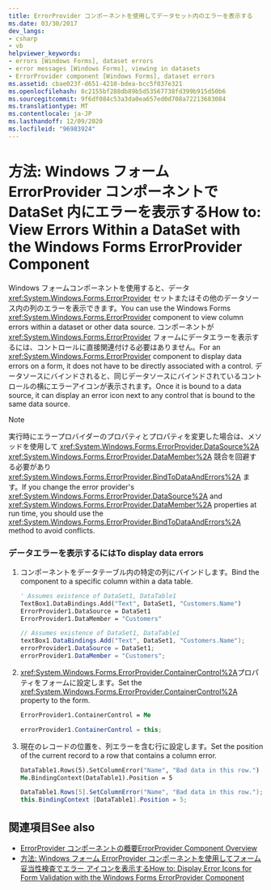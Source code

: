 ```yaml
---
title: ErrorProvider コンポーネントを使用してデータセット内のエラーを表示する
ms.date: 03/30/2017
dev_langs:
- csharp
- vb
helpviewer_keywords:
- errors [Windows Forms], dataset errors
- error messages [Windows Forms], viewing in datasets
- ErrorProvider component [Windows Forms], dataset errors
ms.assetid: cbae023f-d651-4210-bdea-bcc5f037e321
ms.openlocfilehash: 8c2155bf288db89b5d53567738fd399b915d50b6
ms.sourcegitcommit: 9f6df084c53a3da0ea657ed0d708a72213683084
ms.translationtype: MT
ms.contentlocale: ja-JP
ms.lasthandoff: 12/09/2020
ms.locfileid: "96983924"
---
```

# <a name="how-to-view-errors-within-a-dataset-with-the-windows-forms-errorprovider-component"></a><span data-ttu-id="49e9c-102">方法: Windows フォーム ErrorProvider コンポーネントで DataSet 内にエラーを表示する</span><span class="sxs-lookup"><span data-stu-id="49e9c-102">How to: View Errors Within a DataSet with the Windows Forms ErrorProvider Component</span></span>
<span data-ttu-id="49e9c-103">Windows フォームコンポーネントを使用すると、データ <xref:System.Windows.Forms.ErrorProvider> セットまたはその他のデータソース内の列のエラーを表示できます。</span><span class="sxs-lookup"><span data-stu-id="49e9c-103">You can use the Windows Forms <xref:System.Windows.Forms.ErrorProvider> component to view column errors within a dataset or other data source.</span></span> <span data-ttu-id="49e9c-104">コンポーネントが <xref:System.Windows.Forms.ErrorProvider> フォームにデータエラーを表示するには、コントロールに直接関連付ける必要はありません。</span><span class="sxs-lookup"><span data-stu-id="49e9c-104">For an <xref:System.Windows.Forms.ErrorProvider> component to display data errors on a form, it does not have to be directly associated with a control.</span></span> <span data-ttu-id="49e9c-105">データソースにバインドされると、同じデータソースにバインドされているコントロールの横にエラーアイコンが表示されます。</span><span class="sxs-lookup"><span data-stu-id="49e9c-105">Once it is bound to a data source, it can display an error icon next to any control that is bound to the same data source.</span></span>  
  
> [!NOTE]
> <span data-ttu-id="49e9c-106">実行時にエラープロバイダーのプロパティとプロパティを変更した場合は、メソッドを使用して <xref:System.Windows.Forms.ErrorProvider.DataSource%2A> <xref:System.Windows.Forms.ErrorProvider.DataMember%2A> 競合を回避する必要があり <xref:System.Windows.Forms.ErrorProvider.BindToDataAndErrors%2A> ます。</span><span class="sxs-lookup"><span data-stu-id="49e9c-106">If you change the error provider's <xref:System.Windows.Forms.ErrorProvider.DataSource%2A> and <xref:System.Windows.Forms.ErrorProvider.DataMember%2A> properties at run time, you should use the <xref:System.Windows.Forms.ErrorProvider.BindToDataAndErrors%2A> method to avoid conflicts.</span></span>  
  
### <a name="to-display-data-errors"></a><span data-ttu-id="49e9c-107">データエラーを表示するには</span><span class="sxs-lookup"><span data-stu-id="49e9c-107">To display data errors</span></span>  
  
1. <span data-ttu-id="49e9c-108">コンポーネントをデータテーブル内の特定の列にバインドします。</span><span class="sxs-lookup"><span data-stu-id="49e9c-108">Bind the component to a specific column within a data table.</span></span>  
  
    ```vb  
    ' Assumes existence of DataSet1, DataTable1  
    TextBox1.DataBindings.Add("Text", DataSet1, "Customers.Name")  
    ErrorProvider1.DataSource = DataSet1  
    ErrorProvider1.DataMember = "Customers"  
    ```  
  
    ```csharp  
    // Assumes existence of DataSet1, DataTable1  
    textBox1.DataBindings.Add("Text", DataSet1, "Customers.Name");  
    errorProvider1.DataSource = DataSet1;  
    errorProvider1.DataMember = "Customers";  
    ```  
  
2. <span data-ttu-id="49e9c-109"><xref:System.Windows.Forms.ErrorProvider.ContainerControl%2A>プロパティをフォームに設定します。</span><span class="sxs-lookup"><span data-stu-id="49e9c-109">Set the <xref:System.Windows.Forms.ErrorProvider.ContainerControl%2A> property to the form.</span></span>  
  
    ```vb  
    ErrorProvider1.ContainerControl = Me  
    ```  
  
    ```csharp  
    errorProvider1.ContainerControl = this;  
    ```  
  
3. <span data-ttu-id="49e9c-110">現在のレコードの位置を、列エラーを含む行に設定します。</span><span class="sxs-lookup"><span data-stu-id="49e9c-110">Set the position of the current record to a row that contains a column error.</span></span>  
  
    ```vb  
    DataTable1.Rows(5).SetColumnError("Name", "Bad data in this row.")  
    Me.BindingContext(DataTable1).Position = 5  
    ```  
  
    ```csharp  
    DataTable1.Rows[5].SetColumnError("Name", "Bad data in this row.");  
    this.BindingContext [DataTable1].Position = 5;  
    ```  
  
## <a name="see-also"></a><span data-ttu-id="49e9c-111">関連項目</span><span class="sxs-lookup"><span data-stu-id="49e9c-111">See also</span></span>

- [<span data-ttu-id="49e9c-112">ErrorProvider コンポーネントの概要</span><span class="sxs-lookup"><span data-stu-id="49e9c-112">ErrorProvider Component Overview</span></span>](errorprovider-component-overview-windows-forms.md)
- [<span data-ttu-id="49e9c-113">方法: Windows フォーム ErrorProvider コンポーネントを使用してフォーム妥当性検査でエラー アイコンを表示する</span><span class="sxs-lookup"><span data-stu-id="49e9c-113">How to: Display Error Icons for Form Validation with the Windows Forms ErrorProvider Component</span></span>](display-error-icons-for-form-validation-with-wf-errorprovider.md)
